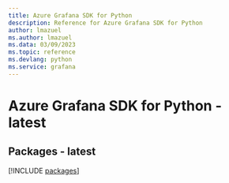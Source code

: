 ```yaml
---
title: Azure Grafana SDK for Python
description: Reference for Azure Grafana SDK for Python
author: lmazuel
ms.author: lmazuel
ms.data: 03/09/2023
ms.topic: reference
ms.devlang: python
ms.service: grafana
---
```

# Azure Grafana SDK for Python - latest
## Packages - latest
[!INCLUDE [packages](grafana-index.md)]
